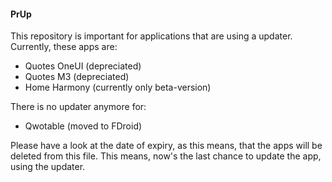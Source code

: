 #### PrUp

This repository is important for applications that are using a updater. Currently, these apps are:

- Quotes OneUI (depreciated)
- Quotes M3 (depreciated)
- Home Harmony (currently only beta-version)

There is no updater anymore for:

- Qwotable (moved to FDroid)

Please have a look at the date of expiry, as this means, that the apps will be deleted from this file. This means, now's the last chance to update the app, using the updater.
